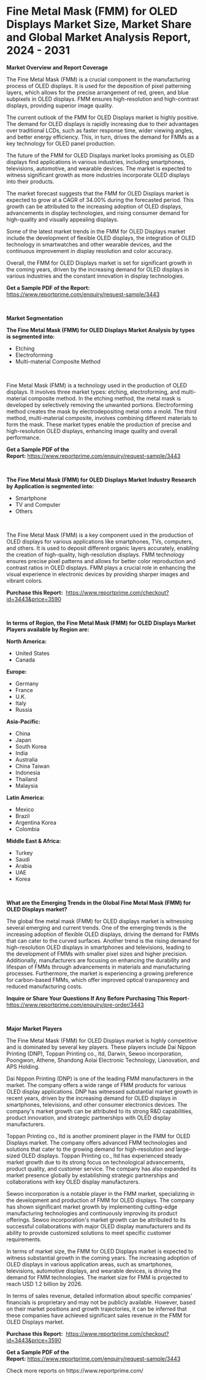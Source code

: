 <p><h1>Fine Metal Mask (FMM) for OLED Displays Market Size, Market Share and Global Market Analysis Report, 2024 - 2031</h1></p><p><strong>Market Overview and Report Coverage</strong></p>
<p><p>The Fine Metal Mask (FMM) is a crucial component in the manufacturing process of OLED displays. It is used for the deposition of pixel patterning layers, which allows for the precise arrangement of red, green, and blue subpixels in OLED displays. FMM ensures high-resolution and high-contrast displays, providing superior image quality.</p><p>The current outlook of the FMM for OLED Displays market is highly positive. The demand for OLED displays is rapidly increasing due to their advantages over traditional LCDs, such as faster response time, wider viewing angles, and better energy efficiency. This, in turn, drives the demand for FMMs as a key technology for OLED panel production.</p><p>The future of the FMM for OLED Displays market looks promising as OLED displays find applications in various industries, including smartphones, televisions, automotive, and wearable devices. The market is expected to witness significant growth as more industries incorporate OLED displays into their products.</p><p>The market forecast suggests that the FMM for OLED Displays market is expected to grow at a CAGR of 34.00% during the forecasted period. This growth can be attributed to the increasing adoption of OLED displays, advancements in display technologies, and rising consumer demand for high-quality and visually appealing displays.</p><p>Some of the latest market trends in the FMM for OLED Displays market include the development of flexible OLED displays, the integration of OLED technology in smartwatches and other wearable devices, and the continuous improvement in display resolution and color accuracy.</p><p>Overall, the FMM for OLED Displays market is set for significant growth in the coming years, driven by the increasing demand for OLED displays in various industries and the constant innovation in display technologies.</p></p>
<p><strong>Get a Sample PDF of the Report:</strong> <a href="https://www.reportprime.com/enquiry/request-sample/3443">https://www.reportprime.com/enquiry/request-sample/3443</a></p>
<p>&nbsp;</p>
<p><strong>Market Segmentation</strong></p>
<p><strong>The Fine Metal Mask (FMM) for OLED Displays Market Analysis by types is segmented into:</strong></p>
<p><ul><li>Etching</li><li>Electroforming</li><li>Multi-material Composite Method</li></ul></p>
<p>&nbsp;</p>
<p><p>Fine Metal Mask (FMM) is a technology used in the production of OLED displays. It involves three market types: etching, electroforming, and multi-material composite method. In the etching method, the metal mask is developed by selectively removing the unwanted portions. Electroforming method creates the mask by electrodepositing metal onto a mold. The third method, multi-material composite, involves combining different materials to form the mask. These market types enable the production of precise and high-resolution OLED displays, enhancing image quality and overall performance.</p></p>
<p><strong>Get a Sample PDF of the Report:</strong>&nbsp;<a href="https://www.reportprime.com/enquiry/request-sample/3443">https://www.reportprime.com/enquiry/request-sample/3443</a></p>
<p>&nbsp;</p>
<p><strong>The Fine Metal Mask (FMM) for OLED Displays Market Industry Research by Application is segmented into:</strong></p>
<p><ul><li>Smartphone</li><li>TV and Computer</li><li>Others</li></ul></p>
<p>&nbsp;</p>
<p><p>The Fine Metal Mask (FMM) is a key component used in the production of OLED displays for various applications like smartphones, TVs, computers, and others. It is used to deposit different organic layers accurately, enabling the creation of high-quality, high-resolution displays. FMM technology ensures precise pixel patterns and allows for better color reproduction and contrast ratios in OLED displays. FMM plays a crucial role in enhancing the visual experience in electronic devices by providing sharper images and vibrant colors.</p></p>
<p><strong>Purchase this Report:</strong>&nbsp; <a href="https://www.reportprime.com/checkout?id=3443&price=3590">https://www.reportprime.com/checkout?id=3443&price=3590</a></p>
<p>&nbsp;</p>
<p><strong>In terms of Region, the Fine Metal Mask (FMM) for OLED Displays Market Players available by Region are:</strong></p>
<p>
    <p> <strong> North America: </strong>
        <ul>
            <li>United States</li>
            <li>Canada</li>
        </ul>
        </p> 
    <p> <strong> Europe: </strong>
        <ul>
            <li>Germany</li>
            <li>France</li>
            <li>U.K.</li>
            <li>Italy</li>
            <li>Russia</li>
        </ul>
        </p> 
    <p> <strong> Asia-Pacific: </strong>
        <ul>
            <li>China</li>
            <li>Japan</li>
            <li>South Korea</li>
            <li>India</li>
            <li>Australia</li>
            <li>China Taiwan</li>
            <li>Indonesia</li>
            <li>Thailand</li>
            <li>Malaysia</li>
        </ul>
        </p> 
    <p> <strong> Latin America: </strong>
        <ul>
            <li>Mexico</li>
            <li>Brazil</li>
            <li>Argentina Korea</li>
            <li>Colombia</li>
        </ul>
        </p> 
    <p> <strong> Middle East & Africa: </strong>
        <ul>
            <li>Turkey</li>
            <li>Saudi</li>
            <li>Arabia</li>
            <li>UAE</li>
            <li>Korea</li>
        </ul>
    </p>
    </p>
<p>&nbsp;</p>
<p><strong>What are the Emerging Trends in the Global Fine Metal Mask (FMM) for OLED Displays market?</strong></p>
<p><p>The global fine metal mask (FMM) for OLED displays market is witnessing several emerging and current trends. One of the emerging trends is the increasing adoption of flexible OLED displays, driving the demand for FMMs that can cater to the curved surfaces. Another trend is the rising demand for high-resolution OLED displays in smartphones and televisions, leading to the development of FMMs with smaller pixel sizes and higher precision. Additionally, manufacturers are focusing on enhancing the durability and lifespan of FMMs through advancements in materials and manufacturing processes. Furthermore, the market is experiencing a growing preference for carbon-based FMMs, which offer improved optical transparency and reduced manufacturing costs.</p></p>
<p><strong>Inquire or Share Your Questions If Any Before Purchasing This Report</strong>- <a href="https://www.reportprime.com/enquiry/pre-order/3443">https://www.reportprime.com/enquiry/pre-order/3443</a></p>
<p>&nbsp;</p>
<p><strong>Major Market Players</strong></p>
<p><p>The Fine Metal Mask (FMM) for OLED Displays market is highly competitive and is dominated by several key players. These players include Dai Nippon Printing (DNP), Toppan Printing co., ltd, Darwin, Sewoo incorporation, Poongwon, Athene, Shandong Aolai Electronic Technology, Lianovation, and APS Holding.</p><p>Dai Nippon Printing (DNP) is one of the leading FMM manufacturers in the market. The company offers a wide range of FMM products for various OLED display applications. DNP has witnessed substantial market growth in recent years, driven by the increasing demand for OLED displays in smartphones, televisions, and other consumer electronics devices. The company's market growth can be attributed to its strong R&D capabilities, product innovation, and strategic partnerships with OLED display manufacturers.</p><p>Toppan Printing co., ltd is another prominent player in the FMM for OLED Displays market. The company offers advanced FMM technologies and solutions that cater to the growing demand for high-resolution and large-sized OLED displays. Toppan Printing co., ltd has experienced steady market growth due to its strong focus on technological advancements, product quality, and customer service. The company has also expanded its market presence globally by establishing strategic partnerships and collaborations with key OLED display manufacturers.</p><p>Sewoo incorporation is a notable player in the FMM market, specializing in the development and production of FMM for OLED displays. The company has shown significant market growth by implementing cutting-edge manufacturing technologies and continuously improving its product offerings. Sewoo incorporation's market growth can be attributed to its successful collaborations with major OLED display manufacturers and its ability to provide customized solutions to meet specific customer requirements.</p><p>In terms of market size, the FMM for OLED Displays market is expected to witness substantial growth in the coming years. The increasing adoption of OLED displays in various application areas, such as smartphones, televisions, automotive displays, and wearable devices, is driving the demand for FMM technologies. The market size for FMM is projected to reach USD 1.2 billion by 2026.</p><p>In terms of sales revenue, detailed information about specific companies' financials is proprietary and may not be publicly available. However, based on their market positions and growth trajectories, it can be inferred that these companies have achieved significant sales revenue in the FMM for OLED Displays market.</p></p>
<p><strong>Purchase this Report:</strong>&nbsp;&nbsp;<a href="https://www.reportprime.com/checkout?id=3443&price=3590">https://www.reportprime.com/checkout?id=3443&price=3590</a></p>
<p></p>
<p><strong>Get a Sample PDF of the Report:</strong>&nbsp;<a href="https://www.reportprime.com/enquiry/request-sample/3443">https://www.reportprime.com/enquiry/request-sample/3443</a></p>
<p>Check more reports on https://www.reportprime.com/</p>